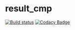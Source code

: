 # result_cmp

[![Build status](https://ci.appveyor.com/api/projects/status/sheri5jlnrqigv20?svg=true)](https://ci.appveyor.com/project/Jason2013/result-cmp) [![Codacy Badge](https://api.codacy.com/project/badge/Grade/3d6b4248b8094143b444224d9c8ace6a)](https://www.codacy.com/app/Jason2013/result_cmp?utm_source=github.com&amp;utm_medium=referral&amp;utm_content=Jason2013/result_cmp&amp;utm_campaign=Badge_Grade)

